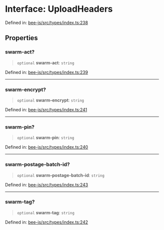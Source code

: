 # Interface: UploadHeaders

Defined in: [bee-js/src/types/index.ts:238](https://github.com/ethersphere/bee-js/blob/3abbe2b1b264d6b586511a56e93badb2236bd09d/src/types/index.ts#L238)

## Properties

### swarm-act?

> `optional` **swarm-act**: `string`

Defined in: [bee-js/src/types/index.ts:239](https://github.com/ethersphere/bee-js/blob/3abbe2b1b264d6b586511a56e93badb2236bd09d/src/types/index.ts#L239)

***

### swarm-encrypt?

> `optional` **swarm-encrypt**: `string`

Defined in: [bee-js/src/types/index.ts:241](https://github.com/ethersphere/bee-js/blob/3abbe2b1b264d6b586511a56e93badb2236bd09d/src/types/index.ts#L241)

***

### swarm-pin?

> `optional` **swarm-pin**: `string`

Defined in: [bee-js/src/types/index.ts:240](https://github.com/ethersphere/bee-js/blob/3abbe2b1b264d6b586511a56e93badb2236bd09d/src/types/index.ts#L240)

***

### swarm-postage-batch-id?

> `optional` **swarm-postage-batch-id**: `string`

Defined in: [bee-js/src/types/index.ts:243](https://github.com/ethersphere/bee-js/blob/3abbe2b1b264d6b586511a56e93badb2236bd09d/src/types/index.ts#L243)

***

### swarm-tag?

> `optional` **swarm-tag**: `string`

Defined in: [bee-js/src/types/index.ts:242](https://github.com/ethersphere/bee-js/blob/3abbe2b1b264d6b586511a56e93badb2236bd09d/src/types/index.ts#L242)
